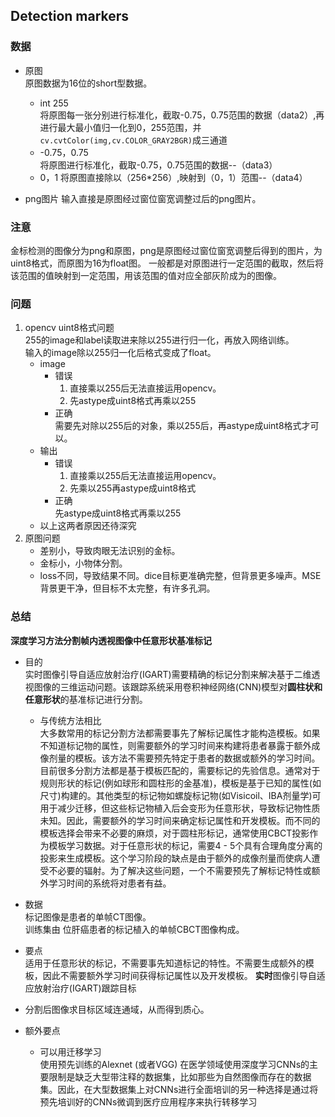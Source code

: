 ## Detection markers

### 数据
- 原图  
  原图数据为16位的short型数据。
  - int 255  
    将原图每一张分别进行标准化，截取-0.75，0.75范围的数据（data2）,再进行最大最小值归一化到0，255范围，并`cv.cvtColor(img,cv.COLOR_GRAY2BGR)`成三通道
  - -0.75，0.75  
    将原图进行标准化，截取-0.75，0.75范围的数据--（data3）
  - 0，1
    将原图直接除以（256*256）,映射到（0，1）范围--（data4）
   
-   png图片
  输入直接是原图经过窗位窗宽调整过后的png图片。

### 注意  
金标检测的图像分为png和原图，png是原图经过窗位窗宽调整后得到的图片，为uint8格式，而原图为16为float图。
一般都是对原图进行一定范围的截取，然后将该范围的值映射到一定范围，用该范围的值对应全部灰阶成为的图像。

### 问题
1. opencv uint8格式问题  
   255的image和label读取进来除以255进行归一化，再放入网络训练。  
   输入的image除以255归一化后格式变成了float。
   - image
	   - 错误  
	     1. 直接乘以255后无法直接运用opencv。  
	     2. 先astype成uint8格式再乘以255
	   - 正确  
	     需要先对除以255后的对象，乘以255后，再astype成uint8格式才可以。
    - 输出  
        - 错误  
          1. 直接乘以255后无法直接运用opencv。  
          2. 先乘以255再astype成uint8格式
        - 正确  
          先astype成uint8格式再乘以255  
    - 以上这两者原因还待深究
2. 原图问题  
   - 差别小，导致肉眼无法识别的金标。
   - 金标小，小物体分割。
   - loss不同，导致结果不同。dice目标更准确完整，但背景更多噪声。MSE背景更干净，但目标不太完整，有许多孔洞。


### 总结  
**深度学习方法分割帧内透视图像中任意形状基准标记**  
- 目的  
  实时图像引导自适应放射治疗(IGART)需要精确的标记分割来解决基于二维透视图像的三维运动问题。该跟踪系统采用卷积神经网络(CNN)模型对**圆柱状和任意形状**的基准标记进行分割。  
  - 与传统方法相比  
    大多数常用的标记分割方法都需要事先了解标记属性才能构造模板。如果不知道标记物的属性，则需要额外的学习时间来构建将患者暴露于额外成像剂量的模板。该方法不需要预先特定于患者的数据或额外的学习时间。  
    目前很多分割方法都是基于模板匹配的，需要标记的先验信息。通常对于规则形状的标记(例如球形和圆柱形的金基准)，模板是基于已知的属性(如尺寸)构建的。其他类型的标记物如螺旋标记物(如Visicoil、IBA剂量学)可用于减少迁移，但这些标记物植入后会变形为任意形状，导致标记物性质未知。因此，需要额外的学习时间来确定标记属性和开发模板。而不同的模板选择会带来不必要的麻烦，对于圆柱形标记，通常使用CBCT投影作为模板学习数据。对于任意形状的标记，需要4 - 5个具有合理角度分离的投影来生成模板。这个学习阶段的缺点是由于额外的成像剂量而使病人遭受不必要的辐射。为了解决这些问题，一个不需要预先了解标记特性或额外学习时间的系统将对患者有益。
- 数据  
  标记图像是患者的单帧CT图像。  
  训练集由   位肝癌患者的标记植入的单帧CBCT图像构成。  

- 要点  
  适用于任意形状的标记，不需要事先知道标记的特性。不需要生成额外的模板，因此不需要额外学习时间获得标记属性以及开发模板。
  **实时**图像引导自适应放射治疗(IGART)跟踪目标
- 分割后图像求目标区域连通域，从而得到质心。
- 额外要点  
  - 可以用迁移学习   
    使用预先训练的Alexnet  (或者VGG)
    在医学领域使用深度学习CNNs的主要限制是缺乏大型带注释的数据集，比如那些为自然图像而存在的数据集。因此，在大型数据集上对CNNs进行全面培训的另一种选择是通过将预先培训好的CNNs微调到医疗应用程序来执行转移学习
<!--stackedit_data:
eyJoaXN0b3J5IjpbLTEyMzQ3NzQxMzQsMTAxMTAwNjExNSwxMj
cwMjA0MDA5LDExNDE4ODg0MjQsODg4NDczMiwtNDQzNjk1ODA5
LDU3Njg0NTMyMywxMTY5MzYzMDI0LC0xODExODczNTksNjY0OT
g5MTk5LDE4MzU0MDA1OTMsLTEwNDk4Mjg2MTFdfQ==
-->